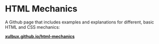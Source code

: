 # HTML Mechanics

A Github page that includes examples and explanations for different, basic HTML and CSS mechanics:

**[xulbux.github.io/html-mechanics](https://xulbux.github.io/html-mechanics/)**
